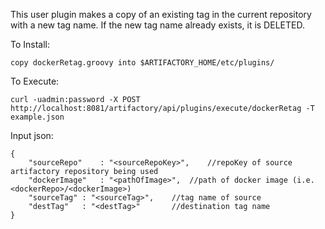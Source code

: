 This user plugin makes a copy of an existing tag in the current repository with a new tag name.  If the new tag name already exists, it is DELETED.

To Install:

	copy dockerRetag.groovy into $ARTIFACTORY_HOME/etc/plugins/

To Execute:

	curl -uadmin:password -X POST http://localhost:8081/artifactory/api/plugins/execute/dockerRetag -T example.json


Input json:

	{
		"sourceRepo"	: "<sourceRepoKey>",	//repoKey of source artifactory repository being used
		"dockerImage"	: "<pathOfImage>", 	//path of docker image (i.e. <dockerRepo>/<dockerImage>)
		"sourceTag"	: "<sourceTag>", 	//tag name of source
		"destTag"	: "<destTag>"		//destination tag name
	}


